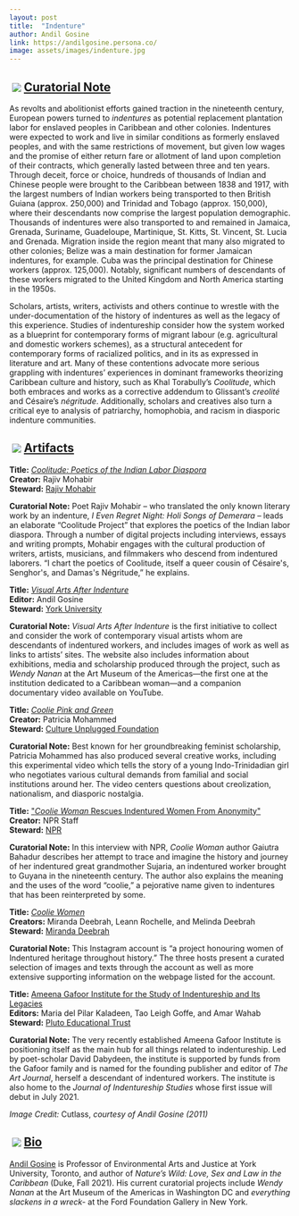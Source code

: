 ```yaml
---
layout: post
title:  "Indenture"
author: Andil Gosine
link: https://andilgosine.persona.co/
image: assets/images/indenture.jpg
---
```


<div class="section-title"><img style="padding: 5px;float:left;" src="{{ site.baseurl}}/assets/images/tiny-key.jpg"><a href="#Curatorial"><h2>Curatorial Note</h2></a></div>

As revolts and abolitionist efforts gained traction in the nineteenth century, European powers turned to _indentures_ as potential replacement plantation labor for enslaved peoples in Caribbean and other colonies. Indentures were expected to work and live in similar conditions as formerly enslaved peoples, and with the same restrictions of movement, but given low wages and the promise of either return fare or allotment of land upon completion of their contracts, which generally lasted between three and ten years. Through deceit, force or choice, hundreds of thousands of Indian and Chinese people were brought to the Caribbean between 1838 and 1917, with the largest numbers of Indian workers being transported to then British Guiana (approx. 250,000) and Trinidad and Tobago (approx. 150,000), where their descendants now comprise the largest population demographic. Thousands of indentures were also transported to and remained in Jamaica, Grenada, Suriname, Guadeloupe, Martinique, St. Kitts, St. Vincent, St. Lucia and Grenada. Migration inside the region meant that many also migrated to other colonies; Belize was a main destination for former Jamaican indentures, for example. Cuba was the principal destination for Chinese workers (approx. 125,000). Notably, significant numbers of descendants of these workers migrated to the United Kingdom and North America starting in the 1950s.

Scholars, artists, writers, activists and others continue to wrestle with the under-documentation of the history of indentures as well as the legacy of this experience. Studies of indentureship consider how the system worked as a blueprint for contemporary forms of migrant labour (e.g. agricultural and domestic workers schemes), as a structural antecedent for contemporary forms of racialized politics, and in its as expressed in literature and art. Many of these contentions advocate more serious grappling with indentures’ experiences in dominant frameworks theorizing Caribbean culture and history, such as Khal Torabully’s _Coolitude_, which both embraces and works as a corrective addendum to Glissant’s _creolité_ and Césaire’s _négritude_. Additionally, scholars and creatives also turn a critical eye to analysis of patriarchy, homophobia, and racism in diasporic indenture communities.

<div class="section-title"><img style="padding: 5px;float:left;" src="{{ site.baseurl}}/assets/images/tiny-key.jpg"><a href="#Artifacts"><h2>Artifacts</h2></a></div>

**Title:** [_Coolitude: Poetics of the Indian Labor Diaspora_](http://www.rajivmohabir.com/coolitude-project)  
**Creator:** Rajiv Mohabir  
**Steward:** [Rajiv Mohabir](http://www.rajivmohabir.com)

**Curatorial Note:** Poet Rajiv Mohabir – who translated the only known literary work by an indenture, _I Even Regret Night: Holi Songs of Demerara_ – leads an elaborate “Coolitude Project” that explores the poetics of the Indian labor diaspora. Through a number of digital projects including interviews, essays and writing prompts, Mohabir engages with the cultural production of writers, artists, musicians, and filmmakers who descend from indentured laborers. “I chart the poetics of Coolitude, itself a queer cousin of Césaire's, Senghor's, and Damas's Négritude,” he explains.

**Title:** [_Visual Arts After Indenture_](http://www.afterindenture.com/)  
**Editor:** Andil Gosine  
**Steward:** [York University](http://www.yorku.ca/)

**Curatorial Note:** _Visual Arts After Indenture_ is the first initiative to collect and consider the work of contemporary visual artists whom are descendants of indentured workers, and includes images of work as well as links to artists’ sites. The website also includes information about exhibitions, media and scholarship produced through the project, such as _Wendy Nanan_ at the Art Museum of the Americas—the first one at the institution dedicated to a Caribbean woman—and a companion documentary video available on YouTube.

**Title:** [_Coolie Pink and Green_](https://www.cultureunplugged.com/documentary/watch-online/play/11339/Coolie-Pink-and-Green-)  
**Creator:** Patricia Mohammed  
**Steward:** [Culture Unplugged Foundation](https://www.cultureunplugged.org/)

**Curatorial Note:** Best known for her groundbreaking feminist scholarship, Patricia Mohammed has also produced several creative works, including this experimental video which tells the story of a young Indo-Trinidadian girl who negotiates various cultural demands from familial and social institutions around her. The video centers questions about creolization, nationalism, and diasporic nostalgia.

**Title:** ["_Coolie Woman_ Rescues Indentured Women From Anonymity"](https://www.npr.org/2013/11/19/246154506/coolie-woman-rescues-indentured-women-from-anonymity)  
**Creator:** NPR Staff  
**Steward:** [NPR](https://www.npr.org)

**Curatorial Note:** In this interview with NPR, _Coolie Woman_ author Gaiutra Bahadur describes her attempt to trace and imagine the history and journey of her indentured great grandmother Sujaria, an indentured worker brought to Guyana in the nineteenth century. The author also explains the meaning and the uses of the word “coolie,” a pejorative name given to indentures that has been reinterpreted by some.

**Title:** [_Coolie Women_](https://www.instagram.com/coolie.women/)  
**Creators:** Miranda Deebrah, Leann Rochelle, and Melinda Deebrah  
**Steward:** [Miranda Deebrah](https://cooliewomen.carrd.co/)

**Curatorial Note:** This Instagram account is “a project honouring women of Indentured heritage throughout history.” The three hosts present a curated selection of images and texts through the account as well as more extensive supporting information on the webpage listed for the account.

**Title:** [Ameena Gafoor Institute for the Study of Indentureship and Its Legacies](https://ameenagafoorinstitute.org/)  
**Editors:** Maria del Pilar Kaladeen, Tao Leigh Goffe, and Amar Wahab  
**Steward:** [Pluto Educational Trust](https://plutoeducationaltrust.org/)

**Curatorial Note:** The very recently established Ameena Gafoor Institute is positioning itself as the main hub for all things related to indentureship. Led by poet-scholar David Dabydeen, the institute is supported by funds from the Gafoor family and is named for the founding publisher and editor of _The Art Journal_, herself a descendant of indentured workers. The institute is also home to the _Journal of Indentureship Studies_ whose first issue will debut in July 2021.

_Image Credit:_ Cutlass, _courtesy of Andil Gosine (2011)_

<div class="section-title"><img style="padding: 5px;float:left;" src="{{ site.baseurl}}/assets/images/tiny-key.jpg"><a href="#Bio"><h2>Bio</h2></a></div>

[Andil Gosine](https://andilgosine.persona.co/) is Professor of Environmental Arts and Justice at York University, Toronto, and author of _Nature’s Wild: Love, Sex and Law in the Caribbean_ (Duke, Fall 2021). His current curatorial projects include _Wendy Nanan_ at the Art Museum of the Americas in Washington DC and _everything slackens in a wreck-_ at the Ford Foundation Gallery in New York.
